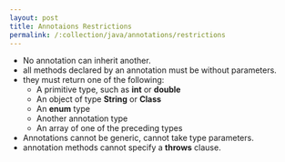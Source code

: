```yaml
---
layout: post
title: Annotaions Restrictions
permalink: /:collection/java/annotations/restrictions
---
```


* No annotation can inherit another.
* all methods declared by an annotation must be without parameters. 
* they must return one of the following:
	- A primitive type, such as **int** or **double**
	- An object of type **String** or **Class**
	- An **enum** type
	- Another annotation type
	- An array of one of the preceding types
* Annotations cannot be generic, cannot take type parameters. 
* annotation methods cannot specify a **throws** clause.